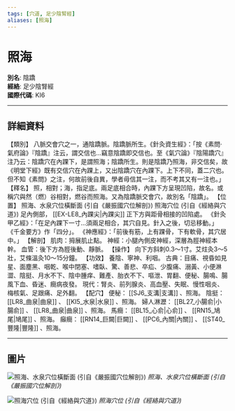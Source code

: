 ```yaml
---
tags: [穴道, 足少陰腎經]
aliases: [照海]
---
```


# 照海

**別名**: 陰蹻  
**經絡**: 足少陰腎經  
**國際代碼**: KI6  

---

## 詳細資料
【類別】
八脈交會穴之一，通陰蹻脈。陰蹻脈所生。《針灸資生經》：「按《素問‧氣府論》『陰蹻』注云，謂交信也…竊意陰蹻即交信也。至《氣穴論》『陰陽蹻穴』注乃云：陰蹻穴在內踝下，是謂照海；陰蹻所生。則是陰蹻乃照海，非交信矣，故《明堂下經》既有交信穴在內踝上，又出陰蹻穴在內踝下。上下不同，蓋二穴也。但不知《素問》之注，何故前後自異，學者毋信其一注，而不考其又有一注也。」
【釋名】
照，相對；海，指足底。兩足底相合時，內踝下方呈現凹陷，故名。或稱穴與然（燃）谷相對，燃谷而照海。又為陰蹻脈交會穴，故別名「陰蹻」。
【位置】
照海、水泉穴位橫斷面 (引自《嚴振國穴位解剖》)
照海穴位 (引自《經絡與穴道》)
足內側部， [[EX-LE8_內踝尖|內踝尖]] 正下方與距骨相接的凹陷處。
《針灸甲乙經》：「在足內踝下一寸...須兩足相合，其穴自見。針入之後，切忌移動。」
《千金要方》作「四分」。
《神應經》：「前後有筋，上有踝骨，下有軟骨，其穴居中。」
【解剖】
肌肉：拇展肌止點。
神經：小腿內側皮神經，深層為脛神經本幹。
血管：後下方為脛後動、靜脈。
【操作】
向下方斜刺0.3～1寸。艾炷灸3～5壯，艾條溫灸10～15分鐘。
【功效】
養陰、寧神、利咽。
古典：目痛、視昏如見星、面塵黑、咽乾、喉中閉塞、嗜臥、驚、善悲、卒疝、少腹痛、溺黃、小便淋澀、陰挺、月水不下、陰中腫痒、難產、胎衣不下、嘔泄、胃翻、便秘、腸鳴、腸風下血、昏迷、癎病夜發。
現代：腎炎、前列腺炎、高血壓、失眠、慢性咽炎、梅核氣、足跟痛、足外翻。
【配穴】
便秘： [[SJ6_支溝|支溝]] 、照海。
陰挺： [[LR8_曲泉|曲泉]] 、 [[KI5_水泉|水泉]] 、照海。
婦人淋瀝： [[BL27_小腸俞|小腸俞]] 、 [[LR8_曲泉|曲泉]] 、照海。
馬癎： [[BL15_心俞|心俞]] 、 [[RN15_鳩尾|鳩尾]] 、照海。
癲癎： [[RN14_巨闕|巨闕]] 、 [[PC6_內關|內關]] 、 [[ST40_豐隆|豐隆]] 、照海。

---

## 圖片
![照海、水泉穴位橫斷面 (引自《嚴振國穴位解剖》)](https://yibian.hopto.org/pic/acu/norm/08/zhaohai,shuiquan(yen).jpg)
_照海、水泉穴位橫斷面 (引自《嚴振國穴位解剖》)_

![照海穴位 (引自《經絡與穴道》)](https://yibian.hopto.org/pic/acu/norm/08/zhaohai(j&a).jpg)
_照海穴位 (引自《經絡與穴道》)_

